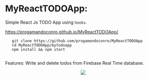 # MyReactTODOApp: 

Simple React Js TODO App using ```hooks```.

https://progamandoconro.github.io/MyReactTODOApp/

```
   git clone https://github.com/progamandoconro/MyReactTODOApp
   cd MyReactTODOApp/mytodoapp
   npm install && npm start
   
``` 
Features: Write and delete todos from Firebase Real Time database. 

<div style="text-align:center"><img src="https://raw.githubusercontent.com/progamandoconro/MyReactTODOApp/master/todo.png" /></div>
